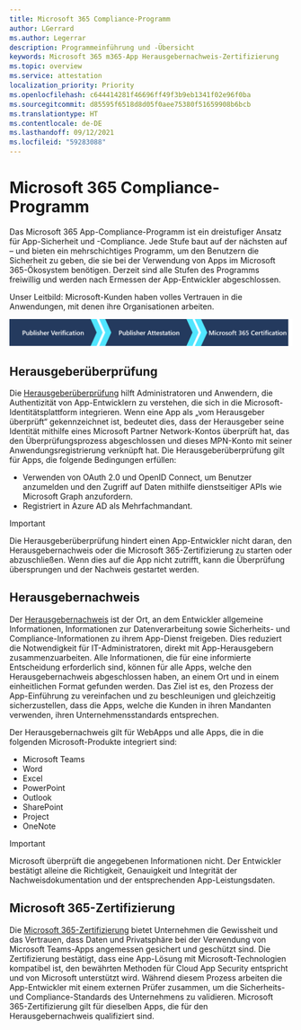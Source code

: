 ```yaml
---
title: Microsoft 365 Compliance-Programm
author: LGerrard
ms.author: Legerrar
description: Programmeinführung und -Übersicht
keywords: Microsoft 365 m365-App Herausgebernachweis-Zertifizierung
ms.topic: overview
ms.service: attestation
localization_priority: Priority
ms.openlocfilehash: c644414281f46696ff49f3b9eb1341f02e96f0ba
ms.sourcegitcommit: d85595f6518d8d05f0aee75380f51659908b6bcb
ms.translationtype: HT
ms.contentlocale: de-DE
ms.lasthandoff: 09/12/2021
ms.locfileid: "59283088"
---
```

# <a name="microsoft-365-app-compliance-program"></a>Microsoft 365 Compliance-Programm

Das Microsoft 365 App-Compliance-Programm ist ein dreistufiger Ansatz für App-Sicherheit und -Compliance. Jede Stufe baut auf der nächsten auf – und bieten ein mehrschichtiges Programm, um den Benutzern die Sicherheit zu geben, die sie bei der Verwendung von Apps im Microsoft 365-Ökosystem benötigen. Derzeit sind alle Stufen des Programms freiwillig und werden nach Ermessen der App-Entwickler abgeschlossen. 

Unser Leitbild: Microsoft-Kunden haben volles Vertrauen in die Anwendungen, mit denen ihre Organisationen arbeiten.

  ![3-stufiger Ansatz zur App-Compliance](media/Microsoft-App-Compliance-Overview.png) 

## <a name="publisher-verification"></a>Herausgeberüberprüfung

Die [Herausgeberüberprüfung](https://docs.microsoft.com/azure/active-directory/develop/publisher-verification-overview) hilft Administratoren und Anwendern, die Authentizität von App-Entwicklern zu verstehen, die sich in die Microsoft-Identitätsplattform integrieren. Wenn eine App als „vom Herausgeber überprüft“ gekennzeichnet ist, bedeutet dies, dass der Herausgeber seine Identität mithilfe eines Microsoft Partner Network-Kontos überprüft hat, das den Überprüfungsprozess abgeschlossen und dieses MPN-Konto mit seiner Anwendungsregistrierung verknüpft hat.
Die Herausgeberüberprüfung gilt für Apps, die folgende Bedingungen erfüllen:  
- Verwenden von OAuth 2.0 und OpenID Connect, um Benutzer anzumelden und den Zugriff auf Daten mithilfe dienstseitiger APIs wie Microsoft Graph anzufordern. 
- Registriert in Azure AD als Mehrfachmandant.  

> [!IMPORTANT]
> Die Herausgeberüberprüfung hindert einen App-Entwickler nicht daran, den Herausgebernachweis oder die Microsoft 365-Zertifizierung zu starten oder abzuschließen. Wenn dies auf die App nicht zutrifft, kann die Überprüfung übersprungen und der Nachweis gestartet werden.

## <a name="publisher-attestation"></a>Herausgebernachweis

Der [Herausgebernachweis](https://docs.microsoft.com/microsoft-365-app-certification/docs/enterprise-app-attestation-guide) ist der Ort, an dem Entwickler allgemeine Informationen, Informationen zur Datenverarbeitung sowie Sicherheits- und Compliance-Informationen zu ihrem App-Dienst freigeben. Dies reduziert die Notwendigkeit für IT-Administratoren, direkt mit App-Herausgebern zusammenzuarbeiten. Alle Informationen, die für eine informierte Entscheidung erforderlich sind, können für alle Apps, welche den Herausgebernachweis abgeschlossen haben, an einem Ort und in einem einheitlichen Format gefunden werden. Das Ziel ist es, den Prozess der App-Einführung zu vereinfachen und zu beschleunigen und gleichzeitig sicherzustellen, dass die Apps, welche die Kunden in ihren Mandanten verwenden, ihren Unternehmensstandards entsprechen.

Der Herausgebernachweis gilt für WebApps und alle Apps, die in die folgenden Microsoft-Produkte integriert sind:
-   Microsoft Teams
-   Word
-   Excel
-   PowerPoint 
-   Outlook
- SharePoint
- Project
- OneNote

> [!IMPORTANT]
> Microsoft überprüft die angegebenen Informationen nicht. Der Entwickler bestätigt alleine die Richtigkeit, Genauigkeit und Integrität der Nachweisdokumentation und der entsprechenden App-Leistungsdaten. 

## <a name="microsoft-365-certification"></a>Microsoft 365-Zertifizierung
Die [Microsoft 365-Zertifizierung](https://docs.microsoft.com/microsoft-365-app-certification/docs/enterprise-app-certification-guide) bietet Unternehmen die Gewissheit und das Vertrauen, dass Daten und Privatsphäre bei der Verwendung von Microsoft Teams-Apps angemessen gesichert und geschützt sind. Die Zertifizierung bestätigt, dass eine App-Lösung mit Microsoft-Technologien kompatibel ist, den bewährten Methoden für Cloud App Security entspricht und von Microsoft unterstützt wird. Während diesem Prozess arbeiten die App-Entwickler mit einem externen Prüfer zusammen, um die Sicherheits- und Compliance-Standards des Unternehmens zu validieren. Microsoft 365-Zertifizierung gilt für dieselben Apps, die für den Herausgebernachweis qualifiziert sind. 



